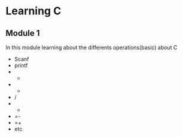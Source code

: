 # Learning C

## Module 1

In this module learning about the differents operations(basic) about C

- Scanf
- printf
- +
- -
- /
- *
- =-
- =+
- etc